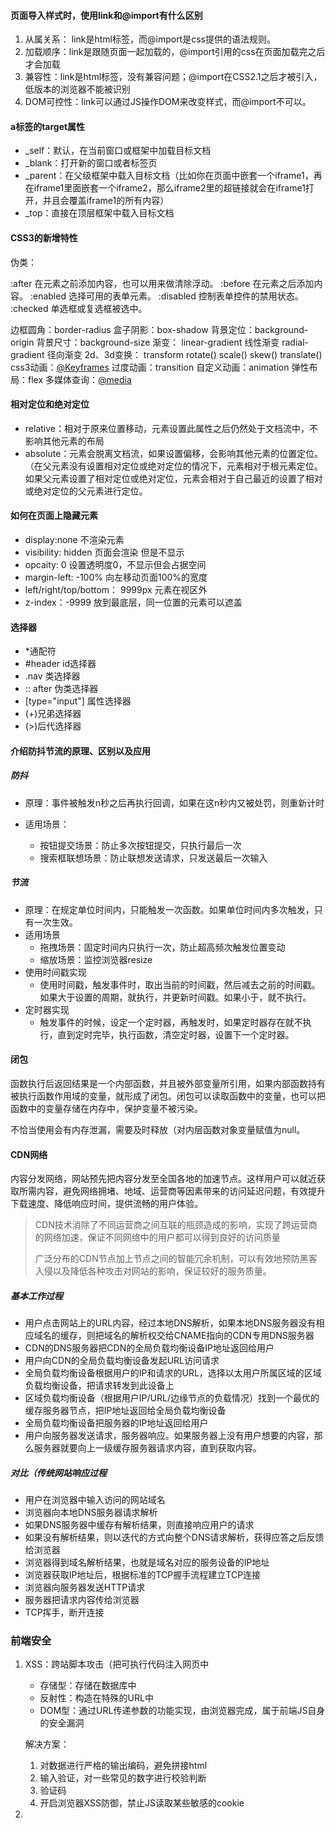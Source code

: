 #### 页面导入样式时，使用link和@import有什么区别

1.  从属关系： link是html标签，而@import是css提供的语法规则。
2.  加载顺序：link是跟随页面一起加载的，@import引用的css在页面加载完之后才会加载
3.  兼容性：link是html标签，没有兼容问题；@import在CSS2.1之后才被引入，低版本的浏览器不能被识别
4.  DOM可控性：link可以通过JS操作DOM来改变样式，而@import不可以。



#### a标签的target属性

- _self：默认，在当前窗口或框架中加载目标文档
- _blank：打开新的窗口或者标签页
- _parent：在父级框架中载入目标文档（比如你在页面中嵌套一个iframe1，再在iframe1里面嵌套一个iframe2，那么iframe2里的超链接就会在iframe1打开，并且会覆盖iframe1的所有内容）
- _top：直接在顶层框架中载入目标文档



#### CSS3的新增特性

伪类：

:after 在元素之前添加内容，也可以用来做清除浮动。
:before 在元素之后添加内容。
:enabled 选择可用的表单元素。
:disabled 控制表单控件的禁用状态。
:checked 单选框或复选框被选中。

边框圆角：border-radius
盒子阴影：box-shadow
背景定位：background-origin
背景尺寸：background-size
渐变：
linear-gradient 线性渐变
radial-gradient 径向渐变
2d、3d变换：
transform
rotate()
scale()
skew()
translate()
css3动画：[@Keyframes](https://github.com/Keyframes)
过度动画：transition
自定义动画：animation
弹性布局：flex
多媒体查询：[@media](https://github.com/media)



#### 相对定位和绝对定位

* relative：相对于原来位置移动，元素设置此属性之后仍然处于文档流中，不影响其他元素的布局
* absolute：元素会脱离文档流，如果设置偏移，会影响其他元素的位置定位。（在父元素没有设置相对定位或绝对定位的情况下，元素相对于根元素定位。如果父元素设置了相对定位或绝对定位，元素会相对于自己最近的设置了相对或绝对定位的父元素进行定位。



#### 如何在页面上隐藏元素

- display:none  不渲染元素
- visibility: hidden 页面会渲染 但是不显示
- opcaity: 0 设置透明度0，不显示但会占据空间
- margin-left: -100% 向左移动页面100%的宽度
- left/right/top/bottom： 9999px 元素在视区外
- z-index：-9999 放到最底层，同一位置的元素可以遮盖



#### 选择器

* *通配符
* #header id选择器
* .nav 类选择器
* :: after 伪类选择器
* [type="input"] 属性选择器
* (+)兄弟选择器
* (>)后代选择器





#### **介绍防抖节流的原理、区别以及应用**

##### 防抖

* 原理：事件被触发n秒之后再执行回调，如果在这n秒内又被处罚，则重新计时

* 适用场景：
  + 按钮提交场景：防止多次按钮提交，只执行最后一次
  + 搜索框联想场景：防止联想发送请求，只发送最后一次输入

##### 节流

* 原理：在规定单位时间内，只能触发一次函数。如果单位时间内多次触发，只有一次生效。
* 适用场景
  + 拖拽场景：固定时间内只执行一次，防止超高频次触发位置变动
  + 缩放场景：监控浏览器resize
* 使用时间戳实现
  + 使用时间戳，触发事件时，取出当前的时间戳，然后减去之前的时间戳。如果大于设置的周期，就执行，并更新时间戳。如果小于，就不执行。
* 定时器实现
  + 触发事件的时候，设定一个定时器，再触发时，如果定时器存在就不执行，直到定时完毕，执行函数，清空定时器，设置下一个定时器。



#### 闭包

函数执行后返回结果是一个内部函数，并且被外部变量所引用，如果内部函数持有被执行函数作用域的变量，就形成了闭包。闭包可以读取函数中的变量，也可以把函数中的变量存储在内存中，保护变量不被污染。

不恰当使用会有内存泄漏，需要及时释放（对内层函数对象变量赋值为null。



#### CDN网络

内容分发网络，网站预先把内容分发至全国各地的加速节点。这样用户可以就近获取所需内容，避免网络拥堵、地域、运营商等因素带来的访问延迟问题，有效提升下载速度、降低响应时间，提供流畅的用户体验。

> CDN技术消除了不同运营商之间互联的瓶颈造成的影响，实现了跨运营商的网络加速，保证不同网络中的用户都可以得到良好的访问质量
>
> 广泛分布的CDN节点加上节点之间的智能冗余机制，可以有效地预防黑客入侵以及降低各种攻击对网站的影响，保证较好的服务质量。

##### 基本工作过程

* 用户点击网站上的URL内容，经过本地DNS解析，如果本地DNS服务器没有相应域名的缓存，则把域名的解析权交给CNAME指向的CDN专用DNS服务器
* CDN的DNS服务器把CDN的全局负载均衡设备IP地址返回给用户
* 用户向CDN的全局负载均衡设备发起URL访问请求
* 全局负载均衡设备根据用户的IP和请求的URL，选择以太用户所属区域的区域负载均衡设备，把请求转发到此设备上
* 区域负载均衡设备（根据用户IP/URL/边缘节点的负载情况）找到一个最优的缓存服务器节点，把IP地址返回给全局负载均衡设备
* 全局负载均衡设备把服务器的IP地址返回给用户
* 用户向服务器发送请求，服务器响应。如果服务器上没有用户想要的内容，那么服务器就要向上一级缓存服务器请求内容，直到获取内容。

##### 对比（传统网站响应过程

* 用户在浏览器中输入访问的网站域名
* 浏览器向本地DNS服务器请求解析
* 如果DNS服务器中缓存有解析结果，则直接响应用户的请求
* 如果没有解析结果，则以迭代的方式向整个DNS请求解析，获得应答之后反馈给浏览器
* 浏览器得到域名解析结果，也就是域名对应的服务设备的IP地址
* 浏览器获取IP地址后，根据标准的TCP握手流程建立TCP连接
* 浏览器向服务器发送HTTP请求
* 服务器把请求内容传给浏览器
* TCP挥手，断开连接

### 前端安全

1. XSS：跨站脚本攻击（把可执行代码注入网页中

   + 存储型：存储在数据库中
   + 反射性：构造在特殊的URL中
   + DOM型：通过URL传递参数的功能实现，由浏览器完成，属于前端JS自身的安全漏洞

   解决方案：

   1. 对数据进行严格的输出编码，避免拼接html
   2. 输入验证，对一些常见的数字进行校验判断
   3. 验证码
   4. 开启浏览器XSS防御，禁止JS读取某些敏感的cookie

2. 

